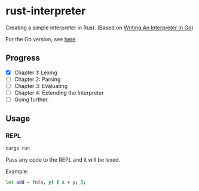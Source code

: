 # rust-interpreter

Creating a simple interpreter in Rust. (Based on [Writing An Interpreter In Go](https://interpreterbook.com/))

For the Go version, see [here](https://github.com/AlvaroJSnish/go-interpreter).

## Progress

- [x] Chapter 1: Lexing
- [ ] Chapter 2: Parsing
- [ ] Chapter 3: Evaluating
- [ ] Chapter 4: Extending the Interpreter
- [ ] Going further.

## Usage

### REPL

```bash
cargo run
```

Pass any code to the REPL and it will be lexed.

Example:

```bash
let add = fn(x, y) { x + y; };
```
